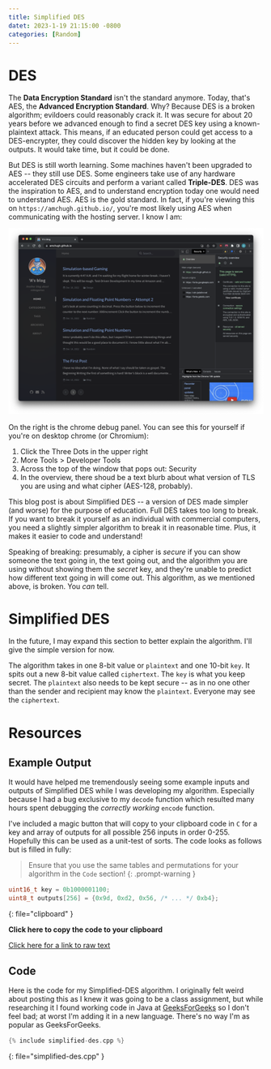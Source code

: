 ```yaml
---
title: Simplified DES
datet: 2023-1-19 21:15:00 -0800
categories: [Random]
---
```


# DES

The **Data Encryption Standard** isn't the standard anymore. Today, that's AES, the **Advanced Encryption Standard**. Why? Because DES is a broken algorithm; evildoers could reasonably crack it. It was secure for about 20 years before we advanced enough to find a secret DES key using a known-plaintext attack. This means, if an educated person could get access to a DES-encrypter, they could discover the hidden key by looking at the outputs. It would take time, but it could be done.

But DES is still worth learning. Some machines haven't been upgraded to AES -- they still use DES. Some engineers take use of any hardware accelerated DES circuits and perform a variant called **Triple-DES**. DES was the inspiration to AES, and to understand encryption today one would need to understand AES. AES is the gold standard. In fact, if you're viewing this on `https://amchugh.github.io/`, you're most likely using AES when communicating with the hosting server. I know I am:

![Chrome Debug panel showing using AES_128_GCM](/assets/using-aes.png)

On the right is the chrome debug panel. You can see this for yourself if you're on desktop chrome (or Chromium):
1. Click the Three Dots in the upper right
2. More Tools > Developer Tools
3. Across the top of the window that pops out: Security
4. In the overview, there shoud be a text blurb about what version of TLS you are using and what cipher (AES-128, probably).

This blog post is about Simplified DES -- a version of DES made simpler (and worse) for the purpose of education. Full DES takes too long to break. If you want to break it yourself as an individual with commercial computers, you need a slightly simpler algorithm to break it in reasonable time. Plus, it makes it easier to code and understand! 

Speaking of breaking: presumably, a cipher is *secure* if you can show someone the text going in, the text going out, and the algorithm you are using without showing them the *secret* key, and they're unable to predict how different text going in will come out. This algorithm, as we mentioned above, is broken. You *can* tell. 

# Simplified DES

In the future, I may expand this section to better explain the algorithm. I'll give the simple version for now.

The algorithm takes in one 8-bit value or `plaintext` and one 10-bit `key`. It spits out a new 8-bit value called `ciphertext`. The `key` is what you keep secret. The `plaintext` also needs to be kept secure -- as in no one other than the sender and recipient may know the `plaintext`. Everyone may see the `ciphertext`.

# Resources

## Example Output

It would have helped me tremendously seeing some example inputs and outputs of Simplified DES while I was developing my algorithm. Especially because I had a bug exclusive to my `decode` function which resulted many hours spent debugging the _correctly working_ `encode` function.

I've included a magic button that will copy to your clipboard code in `C` for a key and array of outputs for all possible 256 inputs in order 0-255. Hopefully this can be used as a unit-test of sorts. The code looks as follows but is filled in fully:

> Ensure that you use the same tables and permutations for your algorithm in the `Code` section!
{: .prompt-warning }

```c
uint16_t key = 0b1000001100;
uint8_t outputs[256] = {0x9d, 0xd2, 0x56, /* ... */ 0xb4};
```
{: file="clipboard" }

<a id="copy">**Click here to copy the code to your clipboard**</a>

[Click here for a link to raw text](/assets/tests.c)

<script src="/assets/js/copydes.js"></script>

## Code

Here is the code for my Simplified-DES algorithm. I originally felt weird about posting this as I knew it was going to be a class assignment, but while researching it I found working code in Java at [GeeksForGeeks](https://www.geeksforgeeks.org/simplified-data-encryption-standard-set-2/) so I don't feel bad; at worst I'm adding it in a new language. There's no way I'm as popular as GeeksForGeeks.

```c++
{% include simplified-des.cpp %}
```
{: file="simplified-des.cpp" }
